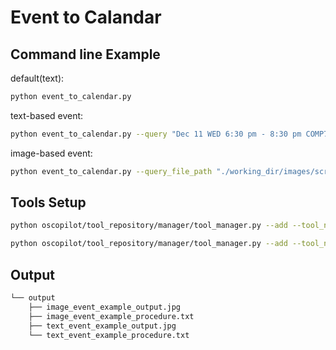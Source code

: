 # Event to Calandar

## Command line Example

default(text):

```bash
python event_to_calendar.py
```

text-based event:

```bash
python event_to_calendar.py --query "Dec 11 WED 6:30 pm - 8:30 pm COMP7107 Management of complex data types Venue: CPD-LG.07-10, Centennial Campus"
```

image-based event:

```bash
python event_to_calendar.py --query_file_path "./working_dir/images/screenshot1.jpg"
```

## Tools Setup

```bash
python oscopilot/tool_repository/manager/tool_manager.py --add --tool_name format_datetime_objects --tool_path oscopilot/tool_repository/basic_tools/format_datetime_objects.py

python oscopilot/tool_repository/manager/tool_manager.py --add --tool_name parse_string_to_datetime_objects --tool_path oscopilot/tool_repository/basic_tools/parse_string_to_datetime_objects.py
```

## Output

``` txt
└── output
    ├── image_event_example_output.jpg
    ├── image_event_example_procedure.txt
    ├── text_event_example_output.jpg
    └── text_event_example_procedure.txt
```
